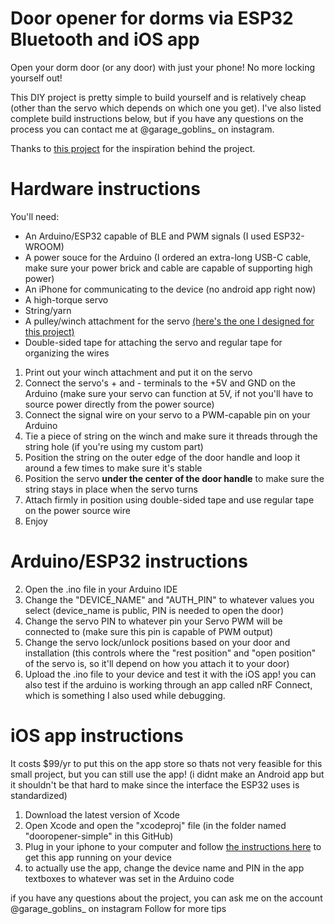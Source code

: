 # Door opener for dorms via ESP32 Bluetooth and iOS app
Open your dorm door (or any door) with just your phone! No more locking yourself out!

This DIY project is pretty simple to build yourself and is relatively cheap (other than the servo which depends on which one you get). I've also listed complete build instructions below, but if you have any questions on the process you can contact me at @garage_goblins_ on instagram.

Thanks to [this project](https://www.instructables.com/DoorMe-Smartphone-Controlled-Keyless-Entry-For-Dor/) for the inspiration behind the project.

# Hardware instructions
You'll need:
- An Arduino/ESP32 capable of BLE and PWM signals (I used ESP32-WROOM)
- A power souce for the Arduino (I ordered an extra-long USB-C cable, make sure your power brick and cable are capable of supporting high power)
- An iPhone for communicating to the device (no android app right now)
- A high-torque servo
- String/yarn
- A pulley/winch attachment for the servo [(here's the one I designed for this project)](https://cad.onshape.com/documents/61f1872a0c06c7a3b4d6bff2/w/ee628c89c2550850fde67cd9/e/5b565efe5ca670e395e86053)
- Double-sided tape for attaching the servo and regular tape for organizing the wires

1. Print out your winch attachment and put it on the servo
2. Connect the servo's + and - terminals to the +5V and GND on the Arduino (make sure your servo can function at 5V, if not you'll have to source power directly from the power source)
3. Connect the signal wire on your servo to a PWM-capable pin on your Arduino
4. Tie a piece of string on the winch and make sure it threads through the string hole (if you're using my custom part)
5. Position the string on the outer edge of the door handle and loop it around a few times to make sure it's stable
6. Position the servo **under the center of the door handle** to make sure the string stays in place when the servo turns
7. Attach firmly in position using double-sided tape and use regular tape on the power source wire
8. Enjoy

# Arduino/ESP32 instructions
2. Open the .ino file in your Arduino IDE
3. Change the "DEVICE_NAME" and "AUTH_PIN" to whatever values you select (device_name is public, PIN is needed to open the door)
4. Change the servo PIN to whatever pin your Servo PWM will be connected to (make sure this pin is capable of PWM output)
5. Change the servo lock/unlock positions based on your door and installation (this controls where the "rest position" and "open position" of the servo is, so it'll depend on how you attach it to your door)
6. Upload the .ino file to your device and test it with the iOS app! you can also test if the arduino is working through an app called nRF Connect, which is something I also used while debugging.

# iOS app instructions 
It costs $99/yr to put this on the app store so thats not very feasible for this small project, but you can still use the app!
(i didnt make an Android app but it shouldn't be that hard to make since the interface the ESP32 uses is standardized)
1. Download the latest version of Xcode
2. Open Xcode and open the "xcodeproj" file (in the folder named "dooropener-simple" in this GitHub)
3. Plug in your iphone to your computer and follow [the instructions here](https://developer.apple.com/documentation/xcode/running-your-app-in-simulator-or-on-a-device) to get this app running on your device
4. to actually use the app, change the device name and PIN in the app textboxes to whatever was set in the Arduino code

if you have any questions about the project, you can ask me on the account @garage_goblins_ on instagram
Follow for more tips
